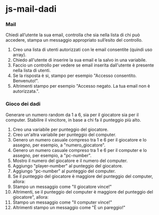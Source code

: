 # js-mail-dadi

### Mail
Chiedi all’utente la sua email,
controlla che sia nella lista di chi può accedere,
stampa un messaggio appropriato sull’esito del controllo.

1. Creo una lista di utenti autorizzati con le email consentite (quindi uso array).
2. Chiedo all'utente di inserire la sua email e la salvo in una variabile. 
3. Faccio un controllo per vedere se email inserita dall'utente è presente nella lista di utenti.
4. Se la risposta è si, stampo per esempio "Accesso consentito. Benvenuto!".
5. Altrimenti stampo per esempio "Accesso negato. La tua email non è autorizzata.".

### Gioco dei dadi
Generare un numero random da 1 a 6, sia per il giocatore sia per il computer.
Stabilire il vincitore, in base a chi fa il punteggio più alto.

1. Creo una variabile per punteggio del giocatore.
2. Creo un'altra variabile per punteggio del computer.
3. Genero un numero casuale compreso tra 1 e 6 per il giocatore e lo assegno, per esempio, a "numero_giocatore".
4. Genero un numero casuale compreso tra 1 e 6 per il computer e lo assegno, per esempio, a "pc-number".
5. Mostro il numero del giocatore e il numero del computer.
6. Aggiungo "player-number" al punteggio del giocatore.
7. Aggiungo "pc-number" al punteggio del computer.
8. Se il punteggio del giocatore è maggiore del punteggio del computer, allora:
9. Stampo un messaggio come "Il giocatore vince!"
10. Altrimenti, se il punteggio del computer è maggiore del punteggio del giocatore", allora:
11. Stampo un messaggio come "Il computer vince!"
12. Altrimenti stampo un messaggio come "È un pareggio!"
